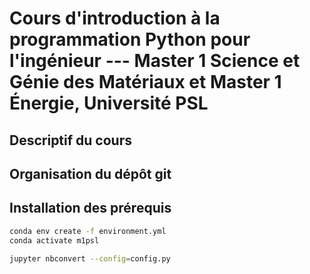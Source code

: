 # Cours d'introduction à la programmation Python pour l'ingénieur --- Master 1 Science et Génie des Matériaux et Master 1 Énergie, Université PSL 

## Descriptif du cours 


## Organisation du dépôt git 


## Installation des prérequis 

```bash 
conda env create -f environment.yml 
conda activate m1psl 
```

```bash 
jupyter nbconvert --config=config.py
```
